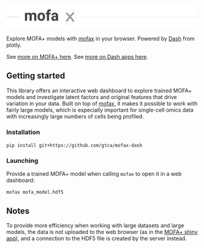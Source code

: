 ![MOFA+ in Python](img/mofax_header.png)

Explore MOFA+ models with [mofax](https://github.com/gtca/mofax) in your browser. Powered by [Dash](https://plot.ly/dash/) from plotly.

See [more on MOFA+ here](https://github.com/biofam/MOFA2/). See [more on Dash apps here](https://dash.plot.ly/).

## Getting started

This library offers an interactive web dashboard to explore trained MOFA+ models and investigate latent factors and original features that drive variation in your data. Built on top of [mofax](https://github.com/gtca/mofax), it makes it possible to work with fairly large models, which is especially important for single-cell omics data with increasingly large numbers of cells being profiled.

### Installation

```
pip install git+https://github.com/gtca/mofax-dash
```

### Launching

Provide a trained MOFA+ model when calling `mofax` to open it in a web dashboard:

```
mofax mofa_model.hdf5
```

## Notes

To provide more efficiency when working with large datasets and large models, the data is not uploaded to the web browser (as in the [MOFA+ shiny app](https://github.com/gtca/mofaplus-shiny)), and a connection to the HDF5 file is created by the server instead. 
